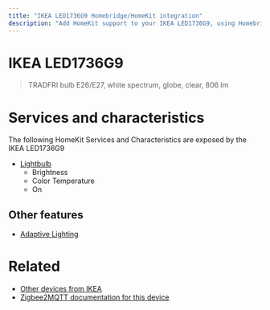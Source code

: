 ```yaml
---
title: "IKEA LED1736G9 Homebridge/HomeKit integration"
description: "Add HomeKit support to your IKEA LED1736G9, using Homebridge, Zigbee2MQTT and homebridge-z2m."
---
```

<!---
This file has been GENERATED using src/docgen/docgen.ts
DO NOT EDIT THIS FILE MANUALLY!
-->
# IKEA LED1736G9
> TRADFRI bulb E26/E27, white spectrum, globe, clear, 806 lm


# Services and characteristics
The following HomeKit Services and Characteristics are exposed by
the IKEA LED1736G9

* [Lightbulb](../../light.md)
  * Brightness
  * Color Temperature
  * On

## Other features
* [Adaptive Lighting](../../light.md)

# Related
* [Other devices from IKEA](../index.md#ikea)
* [Zigbee2MQTT documentation for this device](https://www.zigbee2mqtt.io/devices/LED1736G9.html)